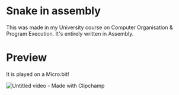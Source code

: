 # Snake in assembly
This was made in my University course on Computer Organisation & Program Execution. It's entirely written in Assembly. 

# Preview
It is played on a Micro:bit!

![Untitled video - Made with Clipchamp](https://github.com/user-attachments/assets/e54b0f8c-7b2a-4e78-9973-d33141114bec)
